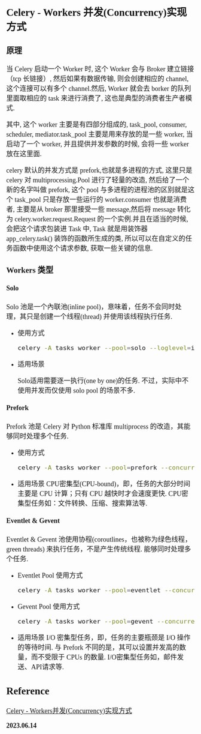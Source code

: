 <font size=4 face='楷体'>

## Celery - Workers 并发(Concurrency)实现方式

### 原理

当 Celery 启动一个 Worker 时, 这个 Worker 会与 Broker 建立链接（tcp 长链接）, 然后如果有数据传输, 则会创建相应的 channel, 这个连接可以有多个 channel.然后, Worker 就会去 borker 的队列里面取相应的 task 来进行消费了, 这也是典型的消费者生产者模式.

其中, 这个 worker 主要是有四部分组成的, task_pool, consumer, scheduler, mediator.task_pool 主要是用来存放的是一些 worker, 当启动了一个 worker, 并且提供并发参数的时候, 会将一些 worker 放在这里面.

celery 默认的并发方式是 prefork,也就是多进程的方式, 这里只是 celery 对 multiprocessing.Pool 进行了轻量的改造, 然后给了一个新的名字叫做 prefork, 这个 pool 与多进程的进程池的区别就是这个 task_pool 只是存放一些运行的 worker.consumer 也就是消费者, 主要是从 broker 那里接受一些 message,然后将 message 转化为 celery.worker.request.Request 的一个实例.并且在适当的时候, 会把这个请求包装进 Task 中, Task 就是用装饰器 app_celery.task() 装饰的函数所生成的类, 所以可以在自定义的任务函数中使用这个请求参数, 获取一些关键的信息.

### Workers 类型

#### Solo
Solo 池是一个內联池(inline pool)，意味着，任务不会同时处理，其只是创建一个线程(thread) 并使用该线程执行任务.
  
- 使用方式
  ```bash
  celery -A tasks worker --pool=solo --loglevel=info
  ```
- 适用场景

  Solo适用需要逐一执行(one by one)的任务. 不过，实际中不使用并发而仅使用 solo pool 的场景不多.

#### Prefork
Prefork 池是 Celery 对 Python 标准库 multiprocess 的改造，其能够同时处理多个任务.

- 使用方式
  ```bash
  celery -A tasks worker --pool=prefork --concurrency=4 --loglevel=info
  ```
- 适用场景
  CPU密集型(CPU-bound)，即，任务的大部分时间主要是 CPU 计算；只有 CPU 越快时才会速度更快.
  CPU密集型任务如：文件转换、压缩、搜索算法等.

#### Eventlet & Gevent
Eventlet & Gevent 池使用协程(coroutlines，也被称为绿色线程，green threads) 来执行任务，不是产生传统线程. 能够同时处理多个任务.

- Eventlet Pool 使用方式
  ```bash
  celery -A tasks worker --pool=eventlet --concurrency=500 --loglevel=info
  ```
- Gevent Pool 使用方式
  ```bash
  celery -A tasks worker --pool=gevent --concurrency=500 --loglevel=info
  ```
- 适用场景
  I/O 密集型任务，即，任务的主要瓶颈是 I/O 操作的等待时间. 与 Prefork 不同的是，其可以设置并发高的数量，而不受限于 CPUs 的数量.
  I/O密集型任务如，邮件发送、API请求等.

## Reference

[Celery - Workers并发(Concurrency)实现方式](http://aiuai.cn/aifarm2045.html)

**2023.06.14**
